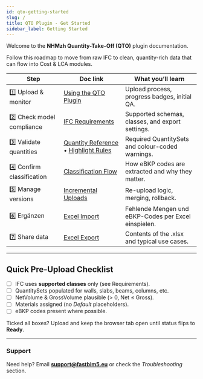 ```yaml
---
id: qto-getting-started
slug: /
title: QTO Plugin - Get Started
sidebar_label: Getting Started
---
```


Welcome to the **NHMzh Quantity-Take-Off (QTO)** plugin documentation.

Follow this roadmap to move from raw IFC to clean, quantity-rich data that can flow into Cost & LCA modules.

| Step | Doc link | What you’ll learn |
|------|----------|-------------------|
| 1️⃣ Upload & monitor | [Using the QTO Plugin](/qto-plugin-guide) | Upload process, progress badges, initial QA. |
| 2️⃣ Check model compliance | [IFC Requirements](/qto-ifc-requirements) | Supported schemas, classes, and export settings. |
| 3️⃣ Validate quantities | [Quantity Reference](/qto-quantities) • [Highlight Rules](/qto-highlights) | Required QuantitySets and colour-coded warnings. |
| 4️⃣ Confirm classification | [Classification Flow](/qto-classification) | How eBKP codes are extracted and why they matter. |
| 5️⃣ Manage versions | [Incremental Uploads](/qto-versioning) | Re-upload logic, merging, rollback. |
| 6️⃣ Ergänzen | [Excel Import](/qto-import) | Fehlende Mengen und eBKP-Codes per Excel einspielen. |
| 7️⃣ Share data | [Excel Export](/qto-export) | Contents of the .xlsx and typical use cases. |

---

## Quick Pre-Upload Checklist

- [ ] IFC uses **supported classes** only (see Requirements).  
- [ ] QuantitySets populated for walls, slabs, beams, columns, etc. 
- [ ] NetVolume & GrossVolume plausible (> 0, Net ≤ Gross).  
- [ ] Materials assigned (no *Default* placeholders).  
- [ ] eBKP codes present where possible.

Ticked all boxes? Upload and keep the browser tab open until status flips to **Ready**.

---

### Support
Need help? Email **support@fastbim5.eu** or check the *Troubleshooting* section. 